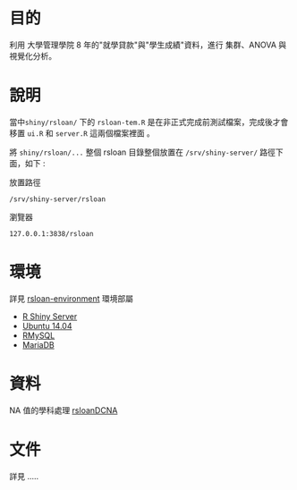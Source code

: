 # 目的

利用 大學管理學院 8 年的"就學貸款"與"學生成績"資料，進行 集群、ANOVA 與視覺化分析。

# 說明

當中`shiny/rsloan/` 下的 `rsloan-tem.R` 是在非正式完成前測試檔案，完成後才會移置 `ui.R` 和 `server.R` 這兩個檔案裡面 。

將 `shiny/rsloan/...` 整個 rsloan 目錄整個放置在 `/srv/shiny-server/` 路徑下面，如下 :

放置路徑
```
/srv/shiny-server/rsloan
```

瀏覽器
```
127.0.0.1:3838/rsloan
```

# 環境

詳見 [rsloan-environment](https://github.com/kancheng/rsloan-environment) 環境部屬

- [R Shiny Server](https://github.com/rstudio/shiny-server)
- [Ubuntu 14.04](https://en.wikipedia.org/wiki/Ubuntu_(operating_system))
- [RMySQL](https://github.com/rstats-db/RMySQL)
- [MariaDB](https://en.wikipedia.org/wiki/MariaDB)

# 資料

NA 值的學科處理 [rsloanDCNA](https://github.com/kancheng/rsloanDCNA)

# 文件

詳見 .....
